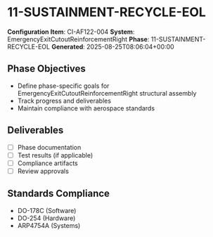 # 11-SUSTAINMENT-RECYCLE-EOL

**Configuration Item**: CI-AF122-004
**System**: EmergencyExitCutoutReinforcementRight
**Phase**: 11-SUSTAINMENT-RECYCLE-EOL
**Generated**: 2025-08-25T08:06:04+00:00

## Phase Objectives
- Define phase-specific goals for EmergencyExitCutoutReinforcementRight structural assembly
- Track progress and deliverables
- Maintain compliance with aerospace standards

## Deliverables
- [ ] Phase documentation
- [ ] Test results (if applicable)
- [ ] Compliance artifacts
- [ ] Review approvals

## Standards Compliance
- DO-178C (Software)
- DO-254 (Hardware)
- ARP4754A (Systems)

